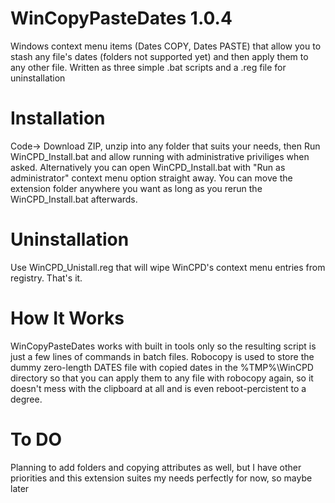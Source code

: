 # WinCopyPasteDates 1.0.4
Windows context menu items (Dates COPY, Dates PASTE) that allow you to stash any file's dates (folders not supported yet) and then apply them to any other file.
Written as three simple .bat scripts and a .reg file for uninstallation

# Installation
Code-> Download ZIP, unzip into any folder that suits your needs, then Run WinCPD_Install.bat and allow running with administrative priviliges when asked. Alternatively you can open WinCPD_Install.bat with "Run as administrator" context menu option straight away. You can move the extension folder anywhere you want as long as you rerun the WinCPD_Install.bat afterwards.

# Uninstallation
Use WinCPD_Unistall.reg that will wipe WinCPD's context menu entries from registry. That's it.

# How It Works
WinCopyPasteDates works with built in tools only so the resulting script is just a few lines of commands in batch files. Robocopy is used to store the dummy zero-length DATES file with copied dates in the %TMP%\WinCPD directory so that you can apply them to any file with robocopy again, so it doesn't mess with the clipboard at all and is even reboot-percistent to a degree.

# To DO
Planning to add folders and copying attributes as well, but I have other priorities and this extension suites my needs perfectly for now, so maybe later
